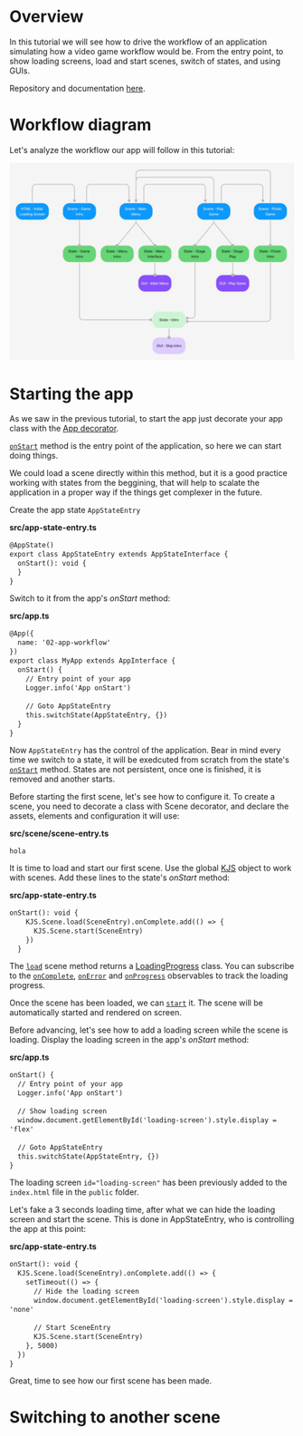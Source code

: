 # Overview
In this tutorial we will see how to drive the workflow of an application simulating how a video game workflow would be. From the entry point, to show loading screens,  load and start scenes, switch of states, and using GUIs.

Repository and documentation [here](https://github.com/khanonjs/khanon.js-tutorials/tree/main/02-app-workflow).

# Workflow diagram

Let's analyze the workflow our app will follow in this tutorial:

![App worfflow](https://github.com/khanonjs/khanon.js-tutorials/blob/main/02-app-workflow/workflow-diagram.jpg?raw=true "App worfflow")

# Starting the app

As we saw in the previous tutorial, to start the app just decorate your app class with the [App decorator](https://khanonjs.com/api-docs/functions/decorators_app.App.html).

[`onStart`](https://khanonjs.com/api-docs/classes/decorators_app.AppInterface.html#onStart) method is the entry point of the application, so here we can start doing things.

We could load a scene directly within this method, but it is a good practice working with states from the beggining, that will help to scalate the application in a proper way if the things get complexer in the future.

Create the app state `AppStateEntry`

**src/app-state-entry.ts**
```
@AppState()
export class AppStateEntry extends AppStateInterface {
  onStart(): void {
  }
}
```

Switch to it from the app's *onStart* method:

**src/app.ts**
```
@App({
  name: '02-app-workflow'
})
export class MyApp extends AppInterface {
  onStart() {
    // Entry point of your app
    Logger.info('App onStart')

    // Goto AppStateEntry
    this.switchState(AppStateEntry, {})
  }
}
```

Now `AppStateEntry` has the control of the application. Bear in mind every time we switch to a state, it will be exedcuted from scratch from the state's [`onStart`](https://khanonjs.com/api-docs/classes/decorators_app_app_state.AppStateInterface.html#onStart) method. States are not persistent, once one is finished, it is removed and another starts.

Before starting the first scene, let's see how to configure it. To create a scene, you need to decorate a class with Scene decorator, and declare the assets, elements and configuration it will use:

**src/scene/scene-entry.ts**
```
hola
```

It is time to load and start our first scene. Use the global [KJS](https://khanonjs.com/api-docs/modules/kjs.KJS.html) object to work with scenes. Add these lines to the state's *onStart* method:

**src/app-state-entry.ts**
```
onStart(): void {
    KJS.Scene.load(SceneEntry).onComplete.add(() => {
      KJS.Scene.start(SceneEntry)
    })
  }
```

The [`load`](https://khanonjs.com/api-docs/functions/kjs.KJS.Scene.load.html) scene method returns a [LoadingProgress](https://khanonjs.com/api-docs/classes/base_loading_progress.LoadingProgress.html) class. You can subscribe to the [`onComplete`](https://khanonjs.com/api-docs/classes/base_loading_progress.LoadingProgress.html#onComplete), [`onError`](https://khanonjs.com/api-docs/classes/base_loading_progress.LoadingProgress.html#onError) and [`onProgress`](https://khanonjs.com/api-docs/classes/base_loading_progress.LoadingProgress.html#onProgress) observables to track the loading progress.

Once the scene has been loaded, we can [`start`](https://khanonjs.com/api-docs/functions/kjs.KJS.Scene.start.html) it. The scene will be automatically started and rendered on screen.

Before advancing, let's see how to add a loading screen while the scene is loading. Display the loading screen in the app's *onStart* method:

**src/app.ts**
```
onStart() {
  // Entry point of your app
  Logger.info('App onStart')

  // Show loading screen
  window.document.getElementById('loading-screen').style.display = 'flex'

  // Goto AppStateEntry
  this.switchState(AppStateEntry, {})
}
```

The loading screen `id="loading-screen"` has been previously added to the `index.html` file in the `public` folder.

Let's fake a 3 seconds loading time, after what we can hide the loading screen and start the scene. This is done in AppStateEntry, who is controlling the app at this point:

**src/app-state-entry.ts**
```
onStart(): void {
  KJS.Scene.load(SceneEntry).onComplete.add(() => {
    setTimeout(() => {
      // Hide the loading screen
      window.document.getElementById('loading-screen').style.display = 'none'

      // Start SceneEntry
      KJS.Scene.start(SceneEntry)
    }, 5000)
  })
}
```

Great, time to see how our first scene has been made.

# Switching to another scene




